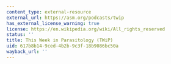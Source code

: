 ```yaml
---
content_type: external-resource
external_url: https://asm.org/podcasts/twip
has_external_license_warning: true
license: https://en.wikipedia.org/wiki/All_rights_reserved
status: ''
title: This Week in Parasitology (TWiP)
uid: 617b8b14-9ced-4b2b-9c3f-18b9086bc50a
wayback_url: ''
---
```

